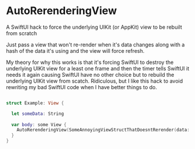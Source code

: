 # AutoRerenderingView

A SwiftUI hack to force the underlying UIKit (or AppKit) view to be rebuilt from scratch

Just pass a view that won't re-render when it's data changes along with a hash of the data it's using and the view will force refresh.

My theory for why this works is that it's forcing SwiftUI to destroy the underlying UIKit view for a least one frame and then the timer tells SwiftUI it needs it again causing SwiftUI have no other choice but to rebuild the underlying UIKit view from scatch. Ridiculous, but I like this hack to avoid rewriting my bad SwiftUI code when I have better things to do.

```swift

struct Example: View {

  let someData: String
  
  var body: some View {
    AutoRerenderingView(SomeAnnoyingViewStructThatDoesntRerender(data: someData), hash: someData.hash)
  }
}

```

